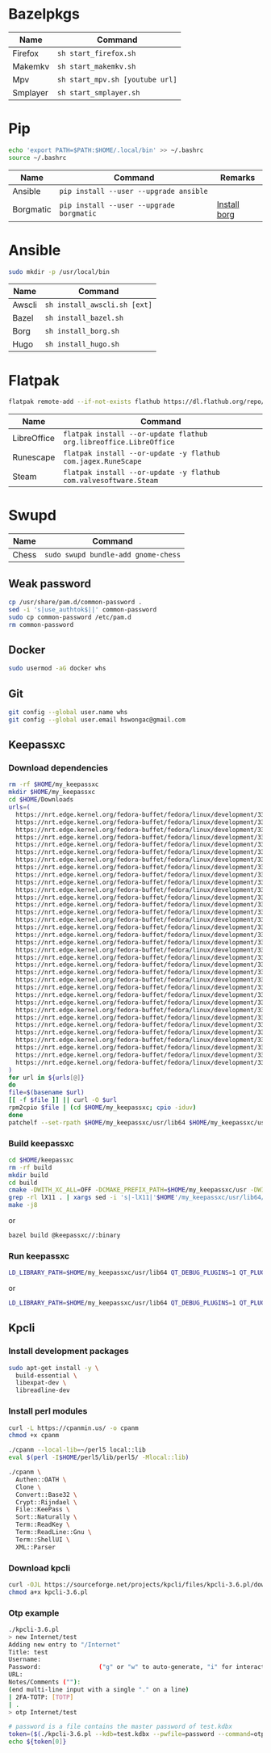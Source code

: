# Bazelpkgs
| Name | Command |
| --- | --- |
| Firefox | `sh start_firefox.sh` |
| Makemkv | `sh start_makemkv.sh` |
| Mpv | `sh start_mpv.sh [youtube url]` |
| Smplayer | `sh start_smplayer.sh` |

# Pip
```sh
echo 'export PATH=$PATH:$HOME/.local/bin' >> ~/.bashrc
source ~/.bashrc
```
| Name | Command | Remarks |
| --- | --- | --- |
| Ansible | `pip install --user --upgrade ansible` | |
| Borgmatic | `pip install --user --upgrade borgmatic` | [Install borg](#user-content-install-borg) |

# Ansible
```sh
sudo mkdir -p /usr/local/bin
```

| Name | Command |
| --- | --- |
| Awscli | `sh install_awscli.sh [ext]` |
| Bazel | `sh install_bazel.sh` |
| Borg | <div id="install-borg">`sh install_borg.sh`</div> |
| Hugo | `sh install_hugo.sh` |

# Flatpak
```sh
flatpak remote-add --if-not-exists flathub https://dl.flathub.org/repo/flathub.flatpakrepo
```

| Name | Command |
| --- | --- |
| LibreOffice | `flatpak install --or-update flathub org.libreoffice.LibreOffice` |
| Runescape | `flatpak install --or-update -y flathub com.jagex.RuneScape` |
| Steam | `flatpak install --or-update -y flathub com.valvesoftware.Steam` |

# Swupd
| Name | Command |
| --- | --- |
| Chess | `sudo swupd bundle-add gnome-chess` |

## Weak password

```sh
cp /usr/share/pam.d/common-password .
sed -i 's|use_authtok$||' common-password
sudo cp common-password /etc/pam.d
rm common-password
```

## Docker
```sh
sudo usermod -aG docker whs
```

## Git
```sh
git config --global user.name whs
git config --global user.email hswongac@gmail.com
```

## Keepassxc
### Download dependencies
```sh
rm -rf $HOME/my_keepassxc
mkdir $HOME/my_keepassxc
cd $HOME/Downloads
urls=(
  https://nrt.edge.kernel.org/fedora-buffet/fedora/linux/development/33/Everything/x86_64/os/Packages/l/libICE-1.0.10-4.fc33.x86_64.rpm
  https://nrt.edge.kernel.org/fedora-buffet/fedora/linux/development/33/Everything/x86_64/os/Packages/l/libSM-1.2.3-6.fc33.x86_64.rpm
  https://nrt.edge.kernel.org/fedora-buffet/fedora/linux/development/33/Everything/x86_64/os/Packages/l/libX11-1.6.12-1.fc33.x86_64.rpm # build
  https://nrt.edge.kernel.org/fedora-buffet/fedora/linux/development/33/Everything/x86_64/os/Packages/l/libX11-devel-1.6.12-1.fc33.x86_64.rpm # build
  https://nrt.edge.kernel.org/fedora-buffet/fedora/linux/development/33/Everything/x86_64/os/Packages/l/libX11-xcb-1.6.12-1.fc33.x86_64.rpm
  https://nrt.edge.kernel.org/fedora-buffet/fedora/linux/development/33/Everything/x86_64/os/Packages/l/libXau-1.0.9-4.fc33.x86_64.rpm # build
  https://nrt.edge.kernel.org/fedora-buffet/fedora/linux/development/33/Everything/x86_64/os/Packages/l/libargon2-20171227-5.fc33.x86_64.rpm # build
  https://nrt.edge.kernel.org/fedora-buffet/fedora/linux/development/33/Everything/x86_64/os/Packages/l/libargon2-devel-20171227-5.fc33.x86_64.rpm # build
  https://nrt.edge.kernel.org/fedora-buffet/fedora/linux/development/33/Everything/x86_64/os/Packages/l/libgcrypt-1.8.6-4.fc33.x86_64.rpm # build
  https://nrt.edge.kernel.org/fedora-buffet/fedora/linux/development/33/Everything/x86_64/os/Packages/l/libgcrypt-devel-1.8.6-4.fc33.x86_64.rpm # build
  https://nrt.edge.kernel.org/fedora-buffet/fedora/linux/development/33/Everything/x86_64/os/Packages/l/libglvnd-1.3.2-2.fc33.x86_64.rpm # build
  https://nrt.edge.kernel.org/fedora-buffet/fedora/linux/development/33/Everything/x86_64/os/Packages/l/libglvnd-glx-1.3.2-2.fc33.x86_64.rpm # build
  https://nrt.edge.kernel.org/fedora-buffet/fedora/linux/development/33/Everything/x86_64/os/Packages/l/libgpg-error-1.37-2.fc33.x86_64.rpm # build
  https://nrt.edge.kernel.org/fedora-buffet/fedora/linux/development/33/Everything/x86_64/os/Packages/l/libgpg-error-devel-1.37-2.fc33.x86_64.rpm # build
  https://nrt.edge.kernel.org/fedora-buffet/fedora/linux/development/33/Everything/x86_64/os/Packages/l/libsodium-1.0.18-6.fc33.x86_64.rpm # build
  https://nrt.edge.kernel.org/fedora-buffet/fedora/linux/development/33/Everything/x86_64/os/Packages/l/libsodium-devel-1.0.18-6.fc33.x86_64.rpm # build
  https://nrt.edge.kernel.org/fedora-buffet/fedora/linux/development/33/Everything/x86_64/os/Packages/l/libxcb-1.13.1-5.fc33.x86_64.rpm # build
  https://nrt.edge.kernel.org/fedora-buffet/fedora/linux/development/33/Everything/x86_64/os/Packages/q/qrencode-devel-4.0.2-6.fc33.x86_64.rpm # build
  https://nrt.edge.kernel.org/fedora-buffet/fedora/linux/development/33/Everything/x86_64/os/Packages/q/qrencode-libs-4.0.2-6.fc33.x86_64.rpm # build
  https://nrt.edge.kernel.org/fedora-buffet/fedora/linux/development/33/Everything/x86_64/os/Packages/q/qt5-linguist-5.15.1-1.fc33.x86_64.rpm # build
  https://nrt.edge.kernel.org/fedora-buffet/fedora/linux/development/33/Everything/x86_64/os/Packages/q/qt5-qtbase-5.15.1-5.fc33.x86_64.rpm # build
  https://nrt.edge.kernel.org/fedora-buffet/fedora/linux/development/33/Everything/x86_64/os/Packages/q/qt5-qtbase-devel-5.15.1-5.fc33.x86_64.rpm # build
  https://nrt.edge.kernel.org/fedora-buffet/fedora/linux/development/33/Everything/x86_64/os/Packages/q/qt5-qtbase-gui-5.15.1-5.fc33.x86_64.rpm # build
  https://nrt.edge.kernel.org/fedora-buffet/fedora/linux/development/33/Everything/x86_64/os/Packages/q/qt5-qtbase-private-devel-5.15.1-5.fc33.x86_64.rpm # build
  https://nrt.edge.kernel.org/fedora-buffet/fedora/linux/development/33/Everything/x86_64/os/Packages/q/qt5-qtsvg-5.15.1-1.fc33.x86_64.rpm # build
  https://nrt.edge.kernel.org/fedora-buffet/fedora/linux/development/33/Everything/x86_64/os/Packages/q/qt5-qtsvg-devel-5.15.1-1.fc33.x86_64.rpm # build
  https://nrt.edge.kernel.org/fedora-buffet/fedora/linux/development/33/Everything/x86_64/os/Packages/q/qt5-qtx11extras-5.15.1-1.fc33.x86_64.rpm
  https://nrt.edge.kernel.org/fedora-buffet/fedora/linux/development/33/Everything/x86_64/os/Packages/q/qt5-qtx11extras-devel-5.15.1-1.fc33.x86_64.rpm
  https://nrt.edge.kernel.org/fedora-buffet/fedora/linux/development/33/Everything/x86_64/os/Packages/x/xcb-util-0.4.0-16.fc33.x86_64.rpm
  https://nrt.edge.kernel.org/fedora-buffet/fedora/linux/development/33/Everything/x86_64/os/Packages/x/xcb-util-image-0.4.0-16.fc33.x86_64.rpm
  https://nrt.edge.kernel.org/fedora-buffet/fedora/linux/development/33/Everything/x86_64/os/Packages/x/xcb-util-keysyms-0.4.0-14.fc33.x86_64.rpm
  https://nrt.edge.kernel.org/fedora-buffet/fedora/linux/development/33/Everything/x86_64/os/Packages/x/xcb-util-renderutil-0.3.9-17.fc33.x86_64.rpm
  https://nrt.edge.kernel.org/fedora-buffet/fedora/linux/development/33/Everything/x86_64/os/Packages/x/xcb-util-wm-0.4.1-19.fc33.x86_64.rpm
  https://nrt.edge.kernel.org/fedora-buffet/fedora/linux/development/33/Everything/x86_64/os/Packages/x/xorg-x11-proto-devel-2019.1-4.fc33.noarch.rpm # build
)
for url in ${urls[@]}
do
file=$(basename $url)
[[ -f $file ]] || curl -O $url
rpm2cpio $file | (cd $HOME/my_keepassxc; cpio -iduv)
done
patchelf --set-rpath $HOME/my_keepassxc/usr/lib64 $HOME/my_keepassxc/usr/lib64/qt5/bin/lrelease
```

### Build keepassxc
```sh
cd $HOME/keepassxc
rm -rf build
mkdir build
cd build
cmake -DWITH_XC_ALL=OFF -DCMAKE_PREFIX_PATH=$HOME/my_keepassxc/usr -DWITH_XC_DOCS=OFF ..
grep -rl lX11 . | xargs sed -i 's|-lX11|'$HOME'/my_keepassxc/usr/lib64/libX11.so.6|g'
make -j8
```
or
```sh
bazel build @keepassxc//:binary
```

### Run keepassxc
```sh
LD_LIBRARY_PATH=$HOME/my_keepassxc/usr/lib64 QT_DEBUG_PLUGINS=1 QT_PLUGIN_PATH=$HOME/my_keepassxc/usr/lib64/qt5/plugins $HOME/keepassxc/build/src/keepassxc
```
or
```sh
LD_LIBRARY_PATH=$HOME/my_keepassxc/usr/lib64 QT_DEBUG_PLUGINS=1 QT_PLUGIN_PATH=$HOME/my_keepassxc/usr/lib64/qt5/plugins bazel-bin/external/keepassxc/binary/bin/keepassxc
```

## Kpcli

### Install development packages
```sh
sudo apt-get install -y \
  build-essential \
  libexpat-dev \
  libreadline-dev
```

### Install perl modules
```sh
curl -L https://cpanmin.us/ -o cpanm
chmod +x cpanm
```

```sh
./cpanm --local-lib=~/perl5 local::lib
eval $(perl -I$HOME/perl5/lib/perl5/ -Mlocal::lib)
```

```sh
./cpanm \
  Authen::OATH \
  Clone \
  Convert::Base32 \
  Crypt::Rijndael \
  File::KeePass \
  Sort::Naturally \
  Term::ReadKey \
  Term::ReadLine::Gnu \
  Term::ShellUI \
  XML::Parser
```

### Download kpcli
```sh
curl -OJL https://sourceforge.net/projects/kpcli/files/kpcli-3.6.pl/download
chmod a+x kpcli-3.6.pl
```

### Otp example
```sh
./kpcli-3.6.pl
> new Internet/test
Adding new entry to "/Internet"
Title: test
Username:
Password:                ("g" or "w" to auto-generate, "i" for interactive)
URL:
Notes/Comments (""):
(end multi-line input with a single "." on a line)
| 2FA-TOTP: [TOTP]
| .
> otp Internet/test
```

```sh
# password is a file contains the master password of test.kdbx
token=($(./kpcli-3.6.pl --kdb=test.kdbx --pwfile=password --command=otp\ Internet/test))
echo ${token[0]}
```
